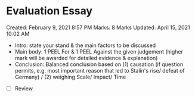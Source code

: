  # Evaluation Essay

Created: February 9, 2021 8:57 PM
Marks: 8 Marks
Updated: April 15, 2021 10:02 AM

- Intro: state your stand & the main factors to be discussed
- Main body: 1 PEEL For & 1 PEEL Against the given judgement (higher mark will be awarded for detailed evidence & explanation)
- Conclusion: Balanced conclusion based on (1) causation (if question permits, e.g. most important reason that led to Stalin's rise/ defeat of Germany) / (2) weighing Scale/ Impact/ Time

- [ ] Review